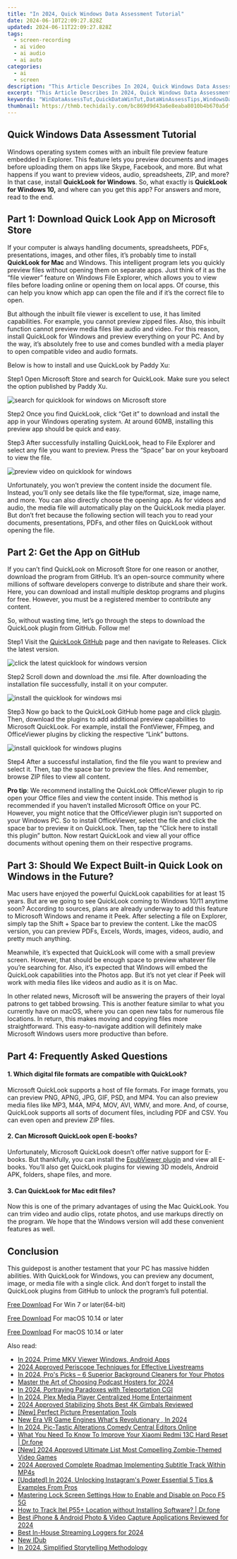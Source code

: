 ```yaml
---
title: "In 2024, Quick Windows Data Assessment Tutorial"
date: 2024-06-10T22:09:27.828Z
updated: 2024-06-11T22:09:27.828Z
tags: 
  - screen-recording
  - ai video
  - ai audio
  - ai auto
categories: 
  - ai
  - screen
description: "This Article Describes In 2024, Quick Windows Data Assessment Tutorial"
excerpt: "This Article Describes In 2024, Quick Windows Data Assessment Tutorial"
keywords: "WinDataAssessTut,QuickDataWinTut,DataWinAssessTips,WindowsDataCheck,FastWindowsDataGuide,DataWinQuickSteps,SwiftWinDataAnalysis"
thumbnail: https://thmb.techidaily.com/bc869d9d43a6e8eaba8010b4b670a5dfb48692bbace90e7ba999d6674c090e3f.jpg
---
```


## Quick Windows Data Assessment Tutorial

Windows operating system comes with an inbuilt file preview feature embedded in Explorer. This feature lets you preview documents and images before uploading them on apps like Skype, Facebook, and more. But what happens if you want to preview videos, audio, spreadsheets, ZIP, and more? In that case, install **QuickLook for Windows**. So, what exactly is **QuickLook for Windows 10,** and where can you get this app? For answers and more, read to the end.

## Part 1: Download Quick Look App on Microsoft Store

If your computer is always handling documents, spreadsheets, PDFs, presentations, images, and other files, it’s probably time to install **QuickLook for Mac** and Windows. This intelligent program lets you quickly preview files without opening them on separate apps. Just think of it as the “file viewer” feature on Windows File Explorer, which allows you to view files before loading online or opening them on local apps. Of course, this can help you know which app can open the file and if it’s the correct file to open.

But although the inbuilt file viewer is excellent to use, it has limited capabilities. For example, you cannot preview zipped files. Also, this inbuilt function cannot preview media files like audio and video. For this reason, install QuickLook for Windows and preview everything on your PC. And by the way, it’s absolutely free to use and comes bundled with a media player to open compatible video and audio formats.

Below is how to install and use QuickLook by Paddy Xu:

Step1 Open Microsoft Store and search for QuickLook. Make sure you select the option published by Paddy Xu.

![search for quicklook for windows on Microsoft store](https://images.wondershare.com/filmora/article-images/2022/09/quicklook-for-windows-1.jpg)

Step2 Once you find QuickLook, click “Get it” to download and install the app in your Windows operating system. At around 60MB, installing this preview app should be quick and easy.

Step3 After successfully installing QuickLook, head to File Explorer and select any file you want to preview. Press the “Space” bar on your keyboard to view the file.

![preview video on quicklook for windows](https://images.wondershare.com/filmora/article-images/2022/09/quicklook-for-windows-2.jpg)

Unfortunately, you won’t preview the content inside the document file. Instead, you’ll only see details like the file type/format, size, image name, and more. You can also directly choose the opening app. As for videos and audio, the media file will automatically play on the QuickLook media player. But don’t fret because the following section will teach you to read your documents, presentations, PDFs, and other files on QuickLook without opening the file.

## Part 2: Get the App on GitHub

If you can’t find QuickLook on Microsoft Store for one reason or another, download the program from GitHub. It’s an open-source community where millions of software developers converge to distribute and share their work. Here, you can download and install multiple desktop programs and plugins for free. However, you must be a registered member to contribute any content.

So, without wasting time, let’s go through the steps to download the QuickLook plugin from GitHub. Follow me!

Step1 Visit the [QuickLook GitHub](https://github.com/QL-Win/QuickLook) page and then navigate to Releases. Click the latest version.

![click the latest quicklook for windows version](https://images.wondershare.com/filmora/article-images/2022/09/quicklook-for-windows-3.jpg)

Step2 Scroll down and download the .msi file. After downloading the installation file successfully, install it on your computer.

![install the quicklook for windows msi](https://images.wondershare.com/filmora/article-images/2022/09/quicklook-for-windows-4.jpg)

Step3 Now go back to the QuickLook GitHub home page and click [plugin](https://github.com/QL-Win/QuickLook/wiki/Available-Plugins). Then, download the plugins to add additional preview capabilities to Microsoft QuickLook. For example, install the FontViewer, FFmpeg, and OfficeViewer plugins by clicking the respective “Link” buttons.

![install quicklook for windows plugins](https://images.wondershare.com/filmora/article-images/2022/09/quicklook-for-windows-5.jpg)

Step4 After a successful installation, find the file you want to preview and select it. Then, tap the space bar to preview the files. And remember, browse ZIP files to view all content.

**Pro tip**: We recommend installing the QuickLook OfficeViewer plugin to rip open your Office files and view the content inside. This method is recommended if you haven’t installed Microsoft Office on your PC. However, you might notice that the OfficeViewer plugin isn’t supported on your Windows PC. So to install OfficeViewer, select the file and click the space bar to preview it on QuickLook. Then, tap the “Click here to install this plugin” button. Now restart QuickLook and view all your office documents without opening them on their respective programs.

## Part 3: Should We Expect Built-in Quick Look on Windows in the Future?

Mac users have enjoyed the powerful QuickLook capabilities for at least 15 years. But are we going to see QuickLook coming to Windows 10/11 anytime soon? According to sources, plans are already underway to add this feature to Microsoft Windows and rename it Peek. After selecting a file on Explorer, simply tap the Shift + Space bar to preview the content. Like the macOS version, you can preview PDFs, Excels, Words, images, videos, audio, and pretty much anything.

Meanwhile, it’s expected that QuickLook will come with a small preview screen. However, that should be enough space to preview whatever file you’re searching for. Also, it’s expected that Windows will embed the QuickLook capabilities into the Photos app. But it’s not yet clear if Peek will work with media files like videos and audio as it is on Mac.

In other related news, Microsoft will be answering the prayers of their loyal patrons to get tabbed browsing. This is another feature similar to what you currently have on macOS, where you can open new tabs for numerous file locations. In return, this makes moving and copying files more straightforward. This easy-to-navigate addition will definitely make Microsoft Windows users more productive than before.

## Part 4: Frequently Asked Questions

#### 1\. Which digital file formats are compatible with QuickLook?

Microsoft QuickLook supports a host of file formats. For image formats, you can preview PNG, APNG, JPG, GIF, PSD, and MP4\. You can also preview media files like MP3, M4A, MP4, MOV, AVI, WMV, and more. And, of course, QuickLook supports all sorts of document files, including PDF and CSV. You can even open and preview ZIP files.

#### 2\. Can Microsoft QuickLook open E-books?

Unfortunately, Microsoft QuickLook doesn’t offer native support for E-books. But thankfully, you can install the [EpubViewer plugin](https://github.com/QL-Win/QuickLook.Plugin.EpubViewer/releases) and view all E-books. You’ll also get QuickLook plugins for viewing 3D models, Android APK, folders, shape files, and more.

#### 3\. Can QuickLook for Mac edit files?

Now this is one of the primary advantages of using the Mac QuickLook. You can trim video and audio clips, rotate photos, and use markups directly on the program. We hope that the Windows version will add these convenient features as well.

## Conclusion

This guidepost is another testament that your PC has massive hidden abilities. With QuickLook for Windows, you can preview any document, image, or media file with a single click. And don’t forget to install the QuickLook plugins from GitHub to unlock the program’s full potential.

[Free Download](https://tools.techidaily.com/wondershare/filmora/download/) For Win 7 or later(64-bit)

[Free Download](https://tools.techidaily.com/wondershare/filmora/download/) For macOS 10.14 or later

[Free Download](https://tools.techidaily.com/wondershare/filmora/download/) For macOS 10.14 or later

<ins class="adsbygoogle"
     style="display:block"
     data-ad-format="autorelaxed"
     data-ad-client="ca-pub-7571918770474297"
     data-ad-slot="1223367746"></ins>

<ins class="adsbygoogle"
     style="display:block"
     data-ad-format="autorelaxed"
     data-ad-client="ca-pub-7571918770474297"
     data-ad-slot="1223367746"></ins>



<ins class="adsbygoogle"
     style="display:block"
     data-ad-client="ca-pub-7571918770474297"
     data-ad-slot="8358498916"
     data-ad-format="auto"
     data-full-width-responsive="true"></ins>


<span class="atpl-alsoreadstyle">Also read:</span>
<div><ul>
<li><a href="https://extra-support.techidaily.com/in-2024-prime-mkv-viewer-windows-android-apps/"><u>In 2024, Prime MKV Viewer  Windows, Android Apps</u></a></li>
<li><a href="https://extra-support.techidaily.com/2024-approved-periscope-techniques-for-effective-livestreams/"><u>2024 Approved  Periscope Techniques for Effective Livestreams</u></a></li>
<li><a href="https://extra-support.techidaily.com/in-2024-pros-picks-6-superior-background-cleaners-for-your-photos/"><u>In 2024, Pro's Picks – 6 Superior Background Cleaners for Your Photos</u></a></li>
<li><a href="https://extra-support.techidaily.com/master-the-art-of-choosing-podcast-hosters-for-2024/"><u>Master the Art of Choosing Podcast Hosters for 2024</u></a></li>
<li><a href="https://extra-support.techidaily.com/in-2024-portraying-paradoxes-with-teleportation-cgi/"><u>In 2024, Portraying Paradoxes with Teleportation CGI</u></a></li>
<li><a href="https://extra-support.techidaily.com/in-2024-plex-media-player-centralized-home-entertainment/"><u>In 2024, Plex Media Player  Centralized Home Entertainment</u></a></li>
<li><a href="https://extra-support.techidaily.com/2024-approved-stabilizing-shots-best-4k-gimbals-reviewed/"><u>2024 Approved  Stabilizing Shots  Best 4K Gimbals Reviewed</u></a></li>
<li><a href="https://extra-support.techidaily.com/new-perfect-picture-presentation-tools/"><u>[New] Perfect Picture Presentation Tools</u></a></li>
<li><a href="https://extra-support.techidaily.com/new-era-vr-game-engines-whats-revolutionary-in-2024/"><u>New Era VR Game Engines  What's Revolutionary , In 2024</u></a></li>
<li><a href="https://extra-support.techidaily.com/in-2024-pic-tastic-alterations-comedy-central-editors-online/"><u>In 2024, Pic-Tastic Alterations  Comedy Central Editors Online</u></a></li>
<li><a href="https://techidaily.com/what-you-need-to-know-to-improve-your-xiaomi-redmi-13c-hard-reset-drfone-by-drfone-reset-android-reset-android/"><u>What You Need To Know To Improve Your Xiaomi Redmi 13C Hard Reset | Dr.fone</u></a></li>
<li><a href="https://screen-video-capture.techidaily.com/new-2024-approved-ultimate-list-most-compelling-zombie-themed-video-games/"><u>[New] 2024 Approved  Ultimate List  Most Compelling Zombie-Themed Video Games</u></a></li>
<li><a href="https://extra-resources.techidaily.com/2024-approved-complete-roadmap-implementing-subtitle-track-within-mp4s/"><u>2024 Approved  Complete Roadmap  Implementing Subtitle Track Within MP4s</u></a></li>
<li><a href="https://instagram-video-recordings.techidaily.com/updated-in-2024-unlocking-instagrams-power-essential-5-tips-and-examples-from-pros/"><u>[Updated] In 2024, Unlocking Instagram's Power  Essential 5 Tips & Examples From Pros</u></a></li>
<li><a href="https://easy-unlock-android.techidaily.com/mastering-lock-screen-settings-how-to-enable-and-disable-on-poco-f5-5g-by-drfone-android/"><u>Mastering Lock Screen Settings How to Enable and Disable on Poco F5 5G</u></a></li>
<li><a href="https://android-location-track.techidaily.com/how-to-track-itel-p55plus-location-without-installing-software-drfone-by-drfone-virtual-android/"><u>How to Track Itel P55+ Location without Installing Software? | Dr.fone</u></a></li>
<li><a href="https://youtube-videos.techidaily.com/best-iphone-and-android-photo-and-video-capture-applications-reviewed-for-2024/"><u>Best iPhone & Android Photo & Video Capture Applications Reviewed for 2024</u></a></li>
<li><a href="https://on-screen-recording.techidaily.com/best-in-house-streaming-loggers-for-2024/"><u>Best In-House Streaming Loggers for 2024</u></a></li>
<li><a href="https://video-ai-editor.techidaily.com/new-idub/"><u>New IDub</u></a></li>
<li><a href="https://extra-guidance.techidaily.com/in-2024-simplified-storytelling-methodology/"><u>In 2024, Simplified Storytelling Methodology</u></a></li>
</ul></div>
